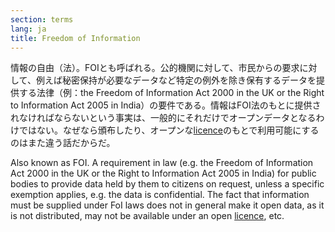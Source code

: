 ```yaml
---
section: terms
lang: ja
title: Freedom of Information
---
```


情報の自由（法）。FOIとも呼ばれる。公的機関に対して、市民からの要求に対して、例えば秘密保持が必要なデータなど特定の例外を除き保有するデータを提供する法律（例：the Freedom of Information Act 2000 in the UK or the Right to Information Act 2005 in India）の要件である。情報はFOI法のもとに提供されなければならないという事実は、一般的にそれだけでオープンデータとなるわけではない。なぜなら頒布したり、オープンな[licence](/glossary/ja/terms/licence/)のもとで利用可能にするのはまた違う話だからだ。

Also known as FOI. A requirement in law (e.g. the Freedom of Information Act 2000 in the UK or the Right to Information Act 2005 in India) for public bodies to provide data held by them to citizens on request, unless a specific exemption applies, e.g. the data is confidential. The fact that information must be supplied under FoI laws does not in general make it open data, as it is not distributed, may not be available under an open [licence](/glossary/en/terms/licence/), etc.
